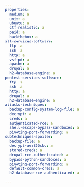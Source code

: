 ```yaml
---
properties:
  medium: a
  unix: a
  ubuntu: a
  ctf-realistic: a
  paid: a
  hackthebox: a
all-services-software:
  ftp: a
  ssh: a
  http: a
  vsftpd: a
  apache: a
  drupal: a
  h2-database-engine: a
pentest-services-software:
  ftp: a
  ssh: a
  http: a
  drupal: a
  h2-database-engine: a
attacks-techniques:
  backup-config-system-log-file: a
  decrypt: a
  creds: a
  authenticated-rce: a
  shell-escape-bypass-sandboxes: a
  pivoting-port-forwarding: a
subtechniques-spoiler:
  backup-file: a
  decrypt-aes256cbc: a
  stored-creds: a
  drupal-rce-authenticated: a
  bypass-python-sandboxes: a
  pivoting-port-forwarding: a
  default-common-creds: a
  h2-database-rce-authenticated: a

---
```

